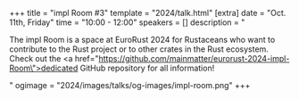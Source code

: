 +++
title = "impl Room #3"
template = "2024/talk.html"
[extra]
  date = "Oct. 11th, Friday"
  time = "10:00 - 12:00"
  speakers = []
  description = "<p>The impl Room is a space at EuroRust 2024 for Rustaceans who want to contribute to the Rust project or to other crates in the Rust ecosystem. Check out the <a href=\"https://github.com/mainmatter/eurorust-2024-impl-Room\">dedicated GitHub repository</a> for all information!</p>"
  ogimage = "2024/images/talks/og-images/impl-room.png"
+++
